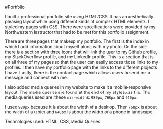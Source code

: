 #Portfolio

I built a professional portfolio site using HTML/CSS. It has an aesthetically pleasing layout while using different kinds of complex HTML elements. I styled my pages with CSS. There were specifications were provided by my Northwestern Instructor that had to be met for this portfolio assignment.

There are three pages that makeup my portfolio. The first is the index in which I add information about myself along with my photo. On the side there is a section with three icons that will link the user to my Github profile, my StackOverflow profile, and my LinkedIn profile. This is a section that is on all three of my pages so that the user can easily access those links to my profiles. I then have my portfolio page with the links to the different projects I have. Lastly, there is the contact page which allows users to send me a message and connect with me.

I also added media queries in my website to make it a mobile-responsive layout. The media queries are found at the end of my styles.css file. The media queries used are: these `min-width`s: `980px`, `768px` and `640px`.

I used `980px` because it is about the width of a desktop. Then `768px` is about the width of a tablet and `640px` is about the width of a phone in landscape.

Technologies used:
HTML,
CSS, 
Media Queries
